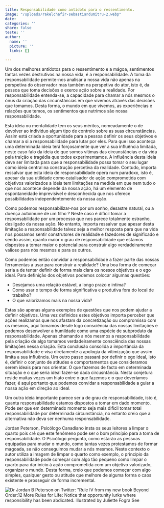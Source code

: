```yaml
---
title: Responsabilidade como antídoto para o ressentimento.
image: "/uploads/rakelchafir-sebastiandumitru-2.webp"
date: 
categories: ''
share: false
teste: ''
author:
  name: ''
  picture: ''
  links: []

---
```

Um dos melhores antídotos para o ressentimento e a mágoa, sentimentos tantas vezes destrutivos na nossa vida, é a responsabilidade. A toma da responsabilidade permite-nos analisar a nossa vida não apenas na perspetiva do observador mas também na perspetiva do ator, isto é, da pessoa que toma decisões e exerce ação sobre a realidade. Por responsabilidade entenda-se, a capacidade para chamar a nós mesmos o ónus da criação das circunstâncias em que vivemos através das decisões que tomamos. Desta forma, o mundo em que vivemos, as experiências e relações que temos, os sentimentos que nutrimos são nossa responsabilidade.

Esta ideia ou mentalidade tem os seus méritos, nomeadamente o de devolver ao individuo algum tipo de controlo sobre as suas circunstâncias. Assim está criada a oportunidade para a pessoa definir os seus objetivos e chamar a si a responsabilidade para lutar por eles. Para que isso aconteça uma determinada ideia terá forçosamente que ver a sua influência limitada, neste caso falo da ideia de que somos vítimas das circunstâncias e da vida pela traição e tragédia que todos experimentamos. A influência desta ideia deve ser limitada para que a responsabilidade possa tomar o seu lugar como ideia central na construção percetiva da realidade. Contudo, importa ressalvar que esta ideia de responsabilidade opera num paradoxo, isto é, apesar da sua utilidade como catalisador de ação comprometida com objetivos valorizados a ideia tem limitações na medida em que nem tudo o que nos acontece depende da nossa ação, há um elemento de espontaneidade imprevisível e desconhecida que nos oferece possibilidades independentemente da nossa ação.

Como podemos responsabilizar-nos por um sonho, desastre natural, ou a doença autoimune de um filho ? Neste caso é difícil tomar a responsabilidade por um processo que nos parece totalmente estranho, desligado da nossa ação. No entanto, importa ressalvar que apesar desta limitação a responsabilidade talvez seja a melhor resposta para que na vida nos possamos sentir construtores de realidade e fazedores de significado e sendo assim, quanto maior o grau de responsabilidade que estamos dispostos a tomar maior o potencial para construir algo verdadeiramente valioso para nós mesmos e para os outros.

Como podemos então convidar a responsabilidade a fazer parte das nossas ferramentas a usar para construir a realidade? Uma boa forma de começar seria a de tentar definir de forma mais clara os nossos objetivos e o ego ideal. Para definição dos objetivos podemos colocar algumas questões:

* Desejamos uma relação estável, a longo prazo e intima?
* Como usar o tempo de forma significativa e produtiva fora do local de trabalho?
* O que valorizamos mais na nossa vida?

Estas são apenas alguns exemplos de questões que nos podem ajudar a definir objetivos. Uma vez definidos estes objetivos importa perceber que ações realizamos que nos afastam da concretização ou compromisso com os mesmos, aqui tomamos desde logo consciência das nossas limitações e podemos desenvolver a humildade como uma espécie de subproduto da responsabilidade. Apenas chamando a nós mesmos a responsabilidade pela criação de algo tomamos verdadeiramente consciência das nossas limitações nessa criação.  Esta conclusão consolida a importância da responsabilidade e visa diretamente a apologia da vitimização que assim limita a sua influência. Um outro passo passará por definir o ego ideal, isto é, definir o conjunto de atitudes e comportamentos que consideramos serem ideais para nos orientar. O que fazemos de facto em determinada situação e o que seria ideal fazer-se dada circusntância. Nesta conjetura reside muitas vezes um hiato entre o que fazemos e o que deveríamos fazer, é aqui portanto que podemos convidar a responsabilidade a guiar a nossa ação em direção ao ideal.

Um outra ideia importante parece ser a de grau de responsabilidade, isto é, quanta responsabilidade estamos dispostos a tomar em dado momento. Pode ser que em determinado momento seja mais difícil tomar total responsabilidade por determinada circunstância, no entanto creio que a alternativa não deva ser nenhuma responsabilidade.

Jordan Peterson, Psicólogo Canadiano insta os seus leitores a limpar o quarto pois crê que este fenómeno pode ser o bom princípio para a toma de responsabilidade. O Psicólogo pergunta, como estarão as pessoas equipadas para mudar o mundo, como tantas vezes protestamos de formar magoada, se não conseguimos mudar a nós mesmos. Neste contexto o autor utiliza a imagem de limpar o quarto como exemplo, o princípio da responsabilidade pode começar com algo tão pequeno como limpar o quarto para dar início à ação comprometida com um objetivo valorizado, organizar o mundo.  Desta forma, creio que podemos começar com algo simples, qualquer gesto ou atitude que melhore de alguma forma o caos existente e prosseguir de forma incremental.

![Dr Jordan B Peterson on Twitter: "Rule IV from my new book Beyond Order:12  More Rules for Life: Notice that opportunity lurks where responsibility has  been abdicated. Illustrated by Juliette Fogra See](https://pbs.twimg.com/media/ErOcLrXWMAMUtmA.jpg:large)